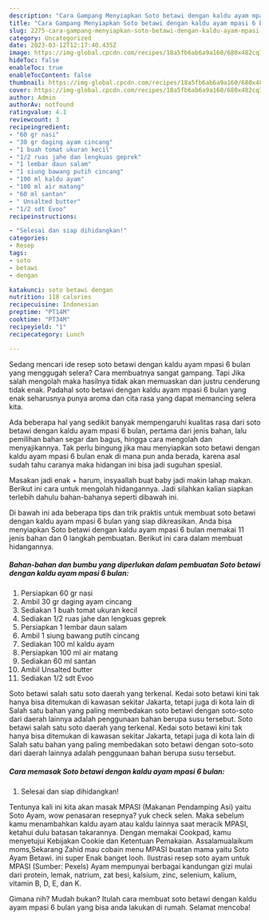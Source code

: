 ```yaml
---
description: "Cara Gampang Menyiapkan Soto betawi dengan kaldu ayam mpasi 6 bulan yang Menggugah Selera, Buat Buka Puasa Enak Banget"
title: "Cara Gampang Menyiapkan Soto betawi dengan kaldu ayam mpasi 6 bulan yang Menggugah Selera, Buat Buka Puasa Enak Banget"
slug: 2275-cara-gampang-menyiapkan-soto-betawi-dengan-kaldu-ayam-mpasi-6-bulan-yang-menggugah-selera-buat-buka-puasa-enak-banget
category: Uncategorized
date: 2023-03-12T12:17:40.435Z
image: https://img-global.cpcdn.com/recipes/18a5fb6ab6a9a160/680x482cq70/soto-betawi-dengan-kaldu-ayam-mpasi-6-bulan-foto-resep-utama.jpg
hideToc: false
enableToc: true
enableTocContent: false
thumbnail: https://img-global.cpcdn.com/recipes/18a5fb6ab6a9a160/680x482cq70/soto-betawi-dengan-kaldu-ayam-mpasi-6-bulan-foto-resep-utama.jpg
cover: https://img-global.cpcdn.com/recipes/18a5fb6ab6a9a160/680x482cq70/soto-betawi-dengan-kaldu-ayam-mpasi-6-bulan-foto-resep-utama.jpg
author: Admin
authorAv: notfound
ratingvalue: 4.1
reviewcount: 3
recipeingredient:
- "60 gr nasi"
- "30 gr daging ayam cincang"
- "1 buah tomat ukuran kecil"
- "1/2 ruas jahe dan lengkuas geprek"
- "1 lembar daun salam"
- "1 siung bawang putih cincang"
- "100 ml kaldu ayam"
- "100 ml air matang"
- "60 ml santan"
- " Unsalted butter"
- "1/2 sdt Evoo"
recipeinstructions:

- "Selesai dan siap dihidangkan!"
categories:
- Resep
tags:
- soto
- betawi
- dengan

katakunci: soto betawi dengan 
nutrition: 118 calories
recipecuisine: Indonesian
preptime: "PT14M"
cooktime: "PT34M"
recipeyield: "1"
recipecategory: Lunch

---
```



Sedang mencari ide resep soto betawi dengan kaldu ayam mpasi 6 bulan yang menggugah selera? Cara membuatnya sangat gampang. Tapi Jika salah mengolah maka hasilnya tidak akan memuaskan dan justru cenderung tidak enak. Padahal soto betawi dengan kaldu ayam mpasi 6 bulan yang enak seharusnya punya aroma dan cita rasa yang dapat memancing selera kita.


Ada beberapa hal yang sedikit banyak mempengaruhi kualitas rasa dari soto betawi dengan kaldu ayam mpasi 6 bulan, pertama dari jenis bahan, lalu pemilihan bahan segar dan bagus, hingga cara mengolah dan menyajikannya. Tak perlu bingung jika mau menyiapkan soto betawi dengan kaldu ayam mpasi 6 bulan enak di mana pun anda berada, karena asal sudah tahu caranya maka hidangan ini bisa jadi suguhan spesial.

Masakan jadi enak + harum, insyaallah buat baby jadi makin lahap makan. Berikut ini cara untuk mengolah hidangannya. Jadi silahkan kalian siapkan terlebih dahulu bahan-bahanya seperti dibawah ini.


Di bawah ini ada beberapa tips dan trik praktis untuk membuat soto betawi dengan kaldu ayam mpasi 6 bulan yang siap dikreasikan. Anda bisa menyiapkan Soto betawi dengan kaldu ayam mpasi 6 bulan memakai 11 jenis bahan dan 0 langkah pembuatan. Berikut ini cara dalam membuat hidangannya.

<!--inarticleads1-->

##### Bahan-bahan dan bumbu yang diperlukan dalam pembuatan Soto betawi dengan kaldu ayam mpasi 6 bulan:

1. Persiapkan 60 gr nasi
1. Ambil 30 gr daging ayam cincang
1. Sediakan 1 buah tomat ukuran kecil
1. Sediakan 1/2 ruas jahe dan lengkuas geprek
1. Persiapkan 1 lembar daun salam
1. Ambil 1 siung bawang putih cincang
1. Sediakan 100 ml kaldu ayam
1. Persiapkan 100 ml air matang
1. Sediakan 60 ml santan
1. Ambil  Unsalted butter
1. Sediakan 1/2 sdt Evoo


Soto betawi salah satu soto daerah yang terkenal. Kedai soto betawi kini tak hanya bisa ditemukan di kawasan sekitar Jakarta, tetapi juga di kota lain di Salah satu bahan yang paling membedakan soto betawi dengan soto-soto dari daerah lainnya adalah penggunaan bahan berupa susu tersebut. Soto betawi salah satu soto daerah yang terkenal. Kedai soto betawi kini tak hanya bisa ditemukan di kawasan sekitar Jakarta, tetapi juga di kota lain di Salah satu bahan yang paling membedakan soto betawi dengan soto-soto dari daerah lainnya adalah penggunaan bahan berupa susu tersebut. 

<!--inarticleads2-->

##### Cara memasak Soto betawi dengan kaldu ayam mpasi 6 bulan:


1. Selesai dan siap dihidangkan!

Tentunya kali ini kita akan masak MPASI (Makanan Pendamping Asi) yaitu Soto Ayam, wow penasaran resepnya? yuk check selen. Maka sebelum kamu menambahkan kaldu ayam atau kaldu lainnya saat meracik MPASI, ketahui dulu batasan takarannya. Dengan memakai Cookpad, kamu menyetujui Kebijakan Cookie dan Ketentuan Pemakaian. Assalamualaikum moms,Sekarang Zahid mau cobain menu MPASI buatan mama yaitu Soto Ayam Betawi. ini super Enak banget looh. Ilustrasi resep soto ayam untuk MPASI (Sumber: Pexels) Ayam mempunyai berbagai kandungan gizi mulai dari protein, lemak, natrium, zat besi, kalsium, zinc, selenium, kalium, vitamin B, D, E, dan K. 

Gimana nih? Mudah bukan? Itulah cara membuat soto betawi dengan kaldu ayam mpasi 6 bulan yang bisa anda lakukan di rumah. Selamat mencoba!
